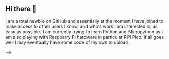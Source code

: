 ## Hi there 👋

I am a total newbie on GitHub and essentially at the moment I have joined to make access to other users I know, and who's work I am interested in, as easy as possible.
I am currently trying to learn Python and Micropython as I am also playing with Raspberry Pi hardware in particular RPi Pico.
If all goes well I may eventually have some code of my own to upload.

-->
